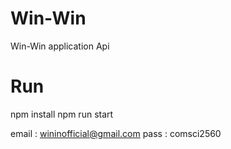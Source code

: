 # Win-Win
Win-Win application Api 
# Run 
npm install 
npm run start

email : wininofficial@gmail.com 
pass : comsci2560